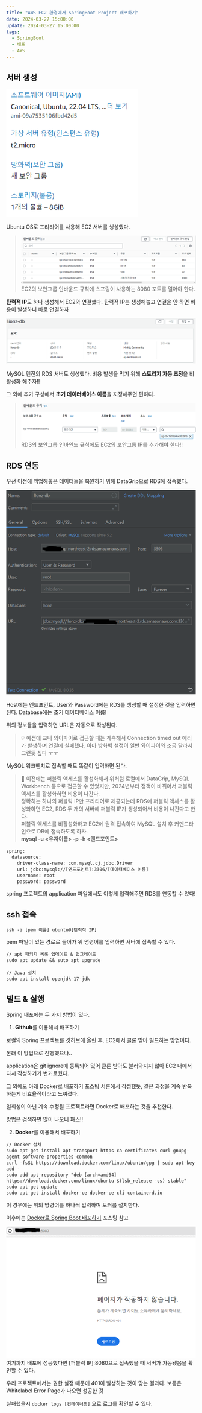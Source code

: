 ```yaml
---
title: "AWS EC2 환경에서 SpringBoot Project 배포하기"
date: 2024-03-27 15:00:00
update: 2024-03-27 15:00:00
tags:
  - SpringBoot
  - 배포
  - AWS
---
```


## 서버 생성

![](캡처.PNG)

Ubuntu OS로 프리티어를 사용해 EC2 서버를 생성했다.

>![](image-1.png) EC2의 보안그룹 인바운드 규칙에 스프링이 사용하는 8080 포트를 열어야 한다.

**탄력적 IP**도 하나 생성해서 EC2와 연결했다. 탄력적 IP는 생성해놓고 연결을 안 하면 비용이 발생하니 바로 연결하자

![](image.png)

MySQL 엔진의 RDS 서버도 생성했다. 비용 발생을 막기 위해 **스토리지 자동 조정**을 비활성화 해주자!!

그 외에 추가 구성에서 **초기 데이터베이스 이름**을 지정해주면 편하다.

>![](image-2.png) RDS의 보안그룹 인바인드 규칙에도 EC2의 보안그룹 IP를 추가해야 한다!!

## RDS 연동

우선 이전에 백업해놓은 데이터들을 복원하기 위해 DataGrip으로 RDS에 접속했다.

![](캡처-1.PNG)

Host에는 엔드포인트, User와 Password에는 RDS를 생성할 때 설정한 것을 입력하면 된다. Database에는 초기 데이터베이스 이름!

위의 정보들을 입력하면 URL은 자동으로 작성된다.

> 💡 예전에 교내 와이파이로 접근할 때는 계속해서 Connection timed out 에러가 발생하며 연결에 실패했다. 아마 방화벽 설정이 일반 와이파이와 조금 달라서 그런듯 싶다 ㅜㅜ 

MySQL 워크벤치로 접속할 때도 똑같이 입력하면 된다.

> 🚨 이전에는 퍼블릭 액세스를 활성화해서 위처럼 로컬에서 DataGrip, MySQL Workbench 등으로 접근할 수 있었지만, 2024년부터 정책이 바뀌어서 퍼블릭 액세스를 활성화하면 비용이 나간다.
<br> 정확히는 하나의 퍼블릭 IP만 프리티어로 제공되는데 RDS에 퍼블릭 액세스를 활성화하면 EC2, RDS 두 개의 서버에 퍼블릭 IP가 생성되어서 비용이 나간다고 한다.
<br> 퍼블릭 액세스를 비활성화하고 EC2에 원격 접속하여 MySQL 설치 후 커맨드라인으로 DB에 접속하도록 하자.
<br> **mysql -u \<유저이름> -p -h \<엔드포인트>**

```
spring:
  datasource:
    driver-class-name: com.mysql.cj.jdbc.Driver
    url: jdbc:mysql://[엔드포인트]:3306/[데이터베이스 이름]
    username: root
    password: password
```

spring 프로젝트의 application 파일에서도 이렇게 입력해주면 RDS를 연동할 수 있다!

## ssh 접속

```
ssh -i [pem 이름] ubuntu@[탄력적 IP] 
```

pem 파일이 있는 경로로 들어가 위 명령어를 입력하면 서버에 접속할 수 있다.

```
// apt 패키지 목록 업데이트 & 업그레이드
sudo apt update && suto apt upgrade

// Java 설치
sudo apt install openjdk-17-jdk
```

## 빌드 & 실행

Spring 배포에는 두 가지 방법이 있다.

1. **Github**를 이용해서 배포하기

로컬의 Spring 프로젝트를 깃허브에 올린 후, EC2에서 클론 받아 빌드하는 방법이다.

본래 이 방법으로 진행했으나..

application은 git ignore에 등록되어 있어 클론 받아도 불러와지지 않아 EC2 내에서 다시 작성하기가 번거로웠다.

그 외에도 아래 Docker로 배포하기 포스팅 서론에서 작성했듯, 같은 과정을 계속 반복하는게 비효율적이라고 느껴졌다.

일회성이 아닌 계속 수정될 프로젝트라면 Docker로 배포하는 것을 추천한다.

방법은 검색하면 많이 나오니 패스!!

2. **Docker**를 이용해서 배포하기

```
// Docker 설치
sudo apt-get install apt-transport-https ca-certificates curl gnupg-agent software-properties-common
curl -fsSL https://download.docker.com/linux/ubuntu/gpg | sudo apt-key add -
sudo add-apt-repository "deb [arch=amd64] https://download.docker.com/linux/ubuntu $(lsb_release -cs) stable"
sudo apt-get update
sudo apt-get install docker-ce docker-ce-cli containerd.io
```

이 경우에는 위의 명령어를 하나씩 입력하며 도커를 설치한다.

이후에는 [Docker로 Spring Boot 배포하기](https://yelog.site/jar/) 포스팅 참고

![](image-3.png)
여기까지 배포에 성공했다면 [퍼블릭 IP]:8080으로 접속했을 때 서버가 가동됐음을 확인할 수 있다.

우리 프로젝트에서는 권한 설정 때문에 401이 발생하는 것이 맞는 결과다. 보통은 Whitelabel Error Page가 나오면 성공한 것

실패했을시 ```docker logs [컨테이너명]``` 으로 로그를 확인할 수 있다.






